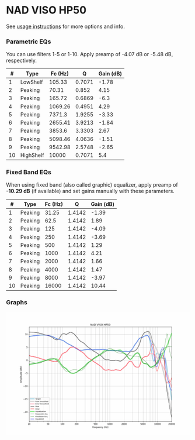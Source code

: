 # NAD VISO HP50
See [usage instructions](https://github.com/jaakkopasanen/AutoEq#usage) for more options and info.

### Parametric EQs
You can use filters 1-5 or 1-10. Apply preamp of -4.07 dB or -5.48 dB, respectively.

|   # | Type      |   Fc (Hz) |      Q |   Gain (dB) |
|-----|-----------|-----------|--------|-------------|
|   1 | LowShelf  |    105.33 | 0.7071 |       -1.78 |
|   2 | Peaking   |     70.31 | 0.852  |        4.15 |
|   3 | Peaking   |    165.72 | 0.6869 |       -6.3  |
|   4 | Peaking   |   1069.26 | 0.4951 |        4.29 |
|   5 | Peaking   |   7371.3  | 1.9255 |       -3.33 |
|   6 | Peaking   |   2655.41 | 3.9213 |       -1.84 |
|   7 | Peaking   |   3853.6  | 3.3303 |        2.67 |
|   8 | Peaking   |   5098.46 | 4.0636 |       -1.51 |
|   9 | Peaking   |   9542.98 | 2.5748 |       -2.65 |
|  10 | HighShelf |  10000    | 0.7071 |        5.4  |

### Fixed Band EQs
When using fixed band (also called graphic) equalizer, apply preamp of **-10.29 dB** (if available) and set gains manually with these parameters.

|   # | Type    |   Fc (Hz) |      Q |   Gain (dB) |
|-----|---------|-----------|--------|-------------|
|   1 | Peaking |     31.25 | 1.4142 |       -1.39 |
|   2 | Peaking |     62.5  | 1.4142 |        1.89 |
|   3 | Peaking |    125    | 1.4142 |       -4.09 |
|   4 | Peaking |    250    | 1.4142 |       -3.69 |
|   5 | Peaking |    500    | 1.4142 |        1.29 |
|   6 | Peaking |   1000    | 1.4142 |        4.21 |
|   7 | Peaking |   2000    | 1.4142 |        1.66 |
|   8 | Peaking |   4000    | 1.4142 |        1.47 |
|   9 | Peaking |   8000    | 1.4142 |       -3.97 |
|  10 | Peaking |  16000    | 1.4142 |       10.44 |

### Graphs
![](./NAD%20VISO%20HP50.png)
